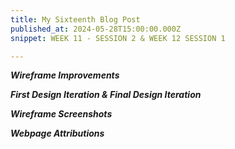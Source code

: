 ```yaml
---
title: My Sixteenth Blog Post
published_at: 2024-05-28T15:00:00.000Z
snippet: WEEK 11 - SESSION 2 & WEEK 12 SESSION 1

---
```


_**Wireframe Improvements**_
<!-- How can they be improved using grid layout. Document the wireframe progress. Changes since your first wireframe What's changed, and what's remained the same? Have you had to make any concessions, or have you managed to implement everything that you wanted to?-->

_**First Design Iteration & Final Design Iteration**_
<!-- 4. In the same post, compare the current iteration of your webpage with the version that you originally envisioned, and reflect on any differences between them. What's changed, and what's remained the same? Have you had to make any concessions, or have you managed to implement everything that you wanted to? --> 
_**Wireframe Screenshots**_

_**Webpage Attributions**_

 

<!-- 3. Continue to implement the content of the website according to your wireframes, and document this process as you go on your blog. Make sure you maintain good design practice in the arrangement of your text and media elements, as outlined in this document Download this document.  -->




<!-- # This is h1

## This is h2

_underline_

**bold** -->
